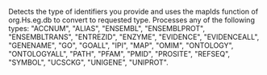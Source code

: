 Detects the type of identifiers you provide and uses the mapIds function of 
org.Hs.eg.db to convert to requested type. Processes any of the following
types: "ACCNUM", "ALIAS", "ENSEMBL", "ENSEMBLPROT", "ENSEMBLTRANS", 
"ENTREZID", "ENZYME", "EVIDENCE", "EVIDENCEALL", "GENENAME", "GO", "GOALL", 
"IPI", "MAP", "OMIM", "ONTOLOGY", "ONTOLOGYALL", "PATH", "PFAM", "PMID", 
"PROSITE", "REFSEQ", "SYMBOL", "UCSCKG", "UNIGENE", "UNIPROT".
